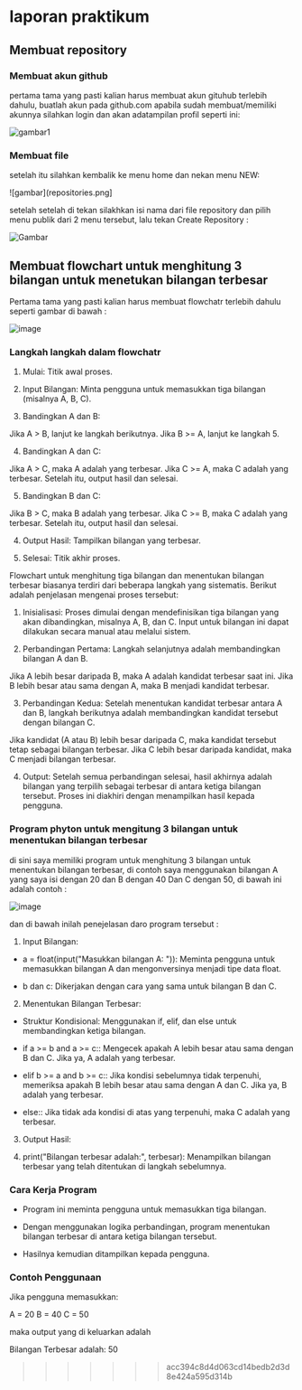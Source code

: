 # laporan praktikum

## Membuat repository

### Membuat akun github

pertama tama yang pasti kalian harus membuat akun gituhub terlebih dahulu, buatlah akun pada github.com
apabila sudah membuat/memiliki akunnya silahkan login dan akan adatampilan profil seperti ini:

![gambar1](Profil.png)

### Membuat file
setelah itu silahkan kembalik ke menu home dan nekan menu NEW:

![gambar](repositories.png]

setelah setelah di tekan silakhkan isi nama dari file repository dan pilih menu publik dari 2 menu tersebut,
lalu tekan Create Repository :

![Gambar](part1.png)

## Membuat flowchart untuk menghitung 3 bilangan untuk menetukan bilangan terbesar

Pertama tama yang pasti kalian harus membuat flowchatr terlebih dahulu seperti gambar di bawah :

![image](Flowchart.png)

### Langkah langkah dalam flowchatr

1. Mulai: Titik awal proses.

2. Input Bilangan: Minta pengguna untuk memasukkan tiga bilangan (misalnya A, B, C).

3. Bandingkan A dan B:

Jika A > B, lanjut ke langkah berikutnya.
Jika B >= A, lanjut ke langkah 5.

4. Bandingkan A dan C:

Jika A > C, maka A adalah yang terbesar.
Jika C >= A, maka C adalah yang terbesar.
Setelah itu, output hasil dan selesai.

5. Bandingkan B dan C:

Jika B > C, maka B adalah yang terbesar.
Jika C >= B, maka C adalah yang terbesar.
Setelah itu, output hasil dan selesai.

4. Output Hasil: Tampilkan bilangan yang terbesar.

7. Selesai: Titik akhir proses.

Flowchart untuk menghitung tiga bilangan dan menentukan bilangan terbesar biasanya terdiri dari beberapa langkah yang sistematis. Berikut adalah penjelasan mengenai proses tersebut:

1. Inisialisasi: Proses dimulai dengan mendefinisikan tiga bilangan yang akan dibandingkan, misalnya A, B, dan C. Input untuk bilangan ini dapat dilakukan secara manual atau melalui sistem.

2. Perbandingan Pertama: Langkah selanjutnya adalah membandingkan bilangan A dan B.

Jika A lebih besar daripada B, maka A adalah kandidat terbesar saat ini.
Jika B lebih besar atau sama dengan A, maka B menjadi kandidat terbesar.

3. Perbandingan Kedua: Setelah menentukan kandidat terbesar antara A dan B, langkah berikutnya adalah membandingkan kandidat tersebut dengan bilangan C.

Jika kandidat (A atau B) lebih besar daripada C, maka kandidat tersebut tetap sebagai bilangan terbesar.
Jika C lebih besar daripada kandidat, maka C menjadi bilangan terbesar.

4. Output: Setelah semua perbandingan selesai, hasil akhirnya adalah bilangan yang terpilih sebagai terbesar di antara ketiga bilangan tersebut. Proses ini diakhiri dengan menampilkan hasil kepada pengguna.

### Program phyton untuk mengitung 3 bilangan untuk menentukan bilangan terbesar

di sini saya memiliki program untuk menghitung 3 bilangan untuk menentukan bilangan terbesar,
di contoh saya menggunakan bilangan A yang saya isi dengan 20 dan B dengan 40 Dan C dengan 50, di bawah ini adalah contoh :

![image](program.png)

dan di bawah inilah penejelasan daro program tersebut :

1. Input Bilangan:

- a = float(input("Masukkan bilangan A: ")): Meminta pengguna untuk memasukkan bilangan A dan mengonversinya menjadi tipe data float.

- b dan c: Dikerjakan dengan cara yang sama untuk bilangan B dan C.

2. Menentukan Bilangan Terbesar:

- Struktur Kondisional: Menggunakan if, elif, dan else untuk membandingkan ketiga bilangan.

- if a >= b and a >= c:: Mengecek apakah A lebih besar atau sama dengan B dan C. Jika ya, A adalah yang terbesar.

- elif b >= a and b >= c:: Jika kondisi sebelumnya tidak terpenuhi, memeriksa apakah B lebih besar atau sama dengan A dan C. Jika ya, B adalah yang terbesar.

- else:: Jika tidak ada kondisi di atas yang terpenuhi, maka C adalah yang terbesar.

3. Output Hasil:

4. print("Bilangan terbesar adalah:", terbesar): Menampilkan bilangan terbesar yang telah ditentukan di langkah sebelumnya.

### Cara Kerja Program

- Program ini meminta pengguna untuk memasukkan tiga bilangan.

- Dengan menggunakan logika perbandingan, program menentukan bilangan terbesar di antara ketiga bilangan tersebut.

- Hasilnya kemudian ditampilkan kepada pengguna.

### Contoh Penggunaan

Jika pengguna memasukkan:

A = 20
B = 40
C = 50

maka output yang di keluarkan adalah 

Bilangan Terbesar adalah: 50
>>>>>>> acc394c8d4d063cd14bedb2d3d8e424a595d314b
